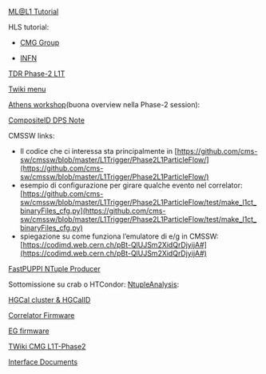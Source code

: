 [ML@L1 Tutorial](https://indico.cern.ch/event/1301711/timetable/#20231208.detailed)

HLS tutorial:

- [CMG Group](https://indico.cern.ch/event/866754/)

- [INFN](https://agenda.infn.it/event/38191/timetable/#20231127)

[TDR Phase-2 L1T](https://cds.cern.ch/record/2714892/files/CMS-TDR-021.pdf?version=5)

[Twiki menu](https://twiki.cern.ch/twiki/bin/viewauth/CMS/PhaseIIL1TriggerMenuTools#Menu_table_with_emulated_objects)

[Athens workshop](https://indico.cern.ch/event/1288569/timetable/?view=standard)(buona overview nella Phase-2 session):

[CompositeID DPS Note](https://twiki.cern.ch/twiki/bin/view/CMSPublic/L1TP2EGDPSNote2023)

CMSSW links:

- Il codice che ci interessa sta principalmente in [https://github.com/cms-sw/cmssw/blob/master/L1Trigger/Phase2L1ParticleFlow/](https://github.com/cms-sw/cmssw/blob/master/L1Trigger/Phase2L1ParticleFlow/)
- esempio di configurazione per girare qualche evento nel correlator:[https://github.com/cms-sw/cmssw/blob/master/L1Trigger/Phase2L1ParticleFlow/test/make_l1ct_binaryFiles_cfg.py](https://github.com/cms-sw/cmssw/blob/master/L1Trigger/Phase2L1ParticleFlow/test/make_l1ct_binaryFiles_cfg.py)
- spiegazione su come funziona l’emulatore di e/g in CMSSW: [https://codimd.web.cern.ch/pBt-QlUJSm2XidQrDjyijA#](https://codimd.web.cern.ch/pBt-QlUJSm2XidQrDjyijA#)

[FastPUPPI NTuple Producer](https://github.com/p2l1pfp/FastPUPPI/tree/14_0_X/NtupleProducer)

Sottomissione su crab o HTCondor: [NtupleAnalysis](https://github.com/cerminar/ntuple-analysis/tree/fastpuppi_v1):

[HGCal cluster & HGCalID](https://codimd.web.cern.ch/DI_uog5UQ9WIWY22J4xANA#)

[Correlator Firmware](https://codimd.web.cern.ch/XQFbvo-NRXe8WiO0_DoIDg#)

[EG firmware](https://codimd.web.cern.ch/XQFbvo-NRXe8WiO0_DoIDg#)

[TWiki CMG L1T-Phase2](https://twiki.cern.ch/twiki/bin/view/CMS/CMGL1TriggerPhase2)

[Interface Documents](https://twiki.cern.ch/twiki/bin/viewauth/CMS/L1TriggerPhase2Correlator#Interface_documents)
